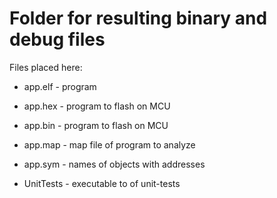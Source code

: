 # Folder for resulting binary and debug files

Files placed here:

- app.elf - program
- app.hex - program to flash on MCU
- app.bin - program to flash on MCU
- app.map - map file of program to analyze
- app.sym - names of objects with addresses

- UnitTests - executable to of unit-tests